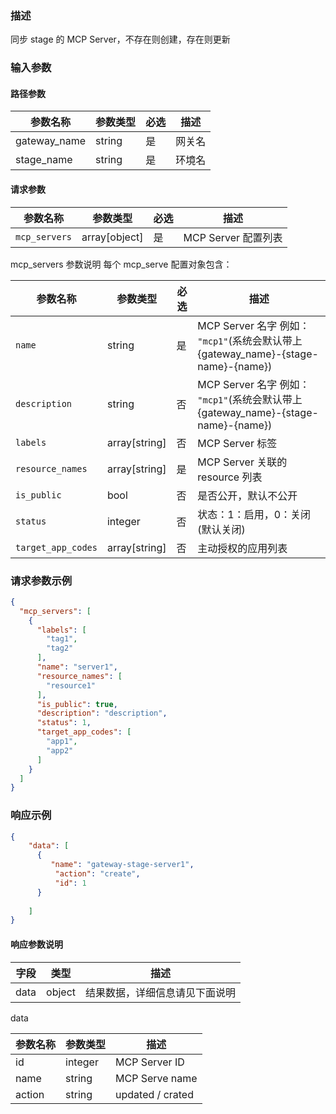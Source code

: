 ### 描述

同步 stage 的 MCP Server，不存在则创建，存在则更新


### 输入参数

#### 路径参数

| 参数名称         | 参数类型 | 必选 | 描述  |
|--------------| -------- | ---- |-----|
| gateway_name | string   | 是   | 网关名 |
| stage_name   | string   | 是   | 环境名 |

#### 请求参数

| 参数名称             | 参数类型       | 必选 | 描述                                                |
|------------------| -------------- | ---- |---------------------------------------------------|
| `mcp_servers`    | array[object]      | 是   | MCP Server 配置列表                                   |


mcp_servers 参数说明
每个 mcp_serve 配置对象包含：

| 参数名称       | 参数类型          | 必选 | 描述                                                                     |
|------------|---------------|----|------------------------------------------------------------------------|
| `name`     | string        | 是  | MCP Server 名字 例如： `"mcp1"`(系统会默认带上 {gateway_name}-{stage-name}-{name}) |
| `description` | string        | 否  | MCP Server 名字 例如： `"mcp1"`(系统会默认带上 {gateway_name}-{stage-name}-{name}) |
| `labels`   | array[string] | 否  | MCP Server 标签                                                          |
| `resource_names` | array[string] | 是  | MCP Server 关联的 resource 列表                                             |
| `is_public` | bool          | 否  | 是否公开，默认不公开                                                             |
| `status`   | integer          | 否  | 状态：1：启用，0：关闭(默认关闭)                                                     |
| `target_app_codes`   | array[string]          | 否  | 主动授权的应用列表                                                              |


### 请求参数示例

```json
{
  "mcp_servers": [
    {
      "labels": [
        "tag1",
        "tag2"
      ],
      "name": "server1",
      "resource_names": [
        "resource1"
      ],
      "is_public": true,
      "description": "description",
      "status": 1,
      "target_app_codes": [
        "app1",
        "app2"
      ]
    }
  ]
}
```



### 响应示例

```json
{
    "data": [
      {
         "name": "gateway-stage-server1",
          "action": "create",
          "id": 1
      }
      
    ]
}
```


#### 响应参数说明


| 字段    | 类型   | 描述                               |
| ------- | ------ | ---------------------------------- |
| data    | object | 结果数据，详细信息请见下面说明     |

data

| 参数名称   | 参数类型 | 描述               |
|--------| -------- |------------------|
| id     | integer  | MCP Server ID    |
| name   | string   | MCP Serve name   |
| action | string   | updated / crated |